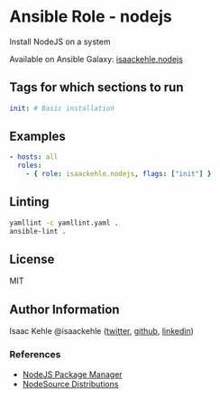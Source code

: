 # Ansible Role - nodejs

Install NodeJS on a system

Available on Ansible Galaxy: [isaackehle.nodejs](https://galaxy.ansible.com/isaackehle/nodejs)

## Tags for which sections to run

```yaml
init: # Basic installation
```

## Examples

```yaml
- hosts: all
  roles:
    - { role: isaackehle.nodejs, flags: ["init"] }
```

## Linting

```bash
yamllint -c yamllint.yaml .
ansible-lint .
```

## License

MIT

## Author Information

Isaac Kehle
@isaackehle ([twitter](https://twitter.com/isaackehle), [github](https://github.com/isaackehle), [linkedin](https://www.linkedin.com/in/isaackehle))

### References

- [NodeJS Package Manager](https://nodejs.org/en/download/package-manager/)
- [NodeSource Distributions](https://github.com/nodesource/distributions)
